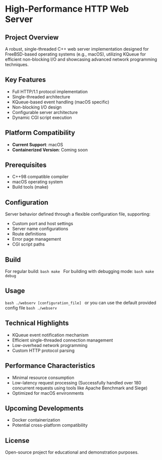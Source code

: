 # High-Performance HTTP Web Server

## Project Overview
A robust, single-threaded C++ web server implementation designed for FreeBSD-based operating systems (e.g., macOS), utilizing KQueue for efficient non-blocking I/O and showcasing advanced network programming techniques.

## Key Features
- Full HTTP/1.1 protocol implementation
- Single-threaded architecture
- KQueue-based event handling (macOS specific)
- Non-blocking I/O design
- Configurable server architecture
- Dynamic CGI script execution

## Platform Compatibility
- **Current Support**: macOS
- **Containerized Version**: Coming soon

## Prerequisites
- C++98 compatible compiler
- macOS operating system
- Build tools (make)

## Configuration
Server behavior defined through a flexible configuration file, supporting:
- Custom port and host settings
- Server name configurations
- Route definitions
- Error page management
- CGI script paths

## Build
For regular build: ```bash make ```
For building with debugging mode: ```bash make debug ```

## Usage
```bash ./webserv [configuration_file] ``` or you can use the default provided config file ```bash ./webserv ```

## Technical Highlights
- KQueue event notification mechanism
- Efficient single-threaded connection management
- Low-overhead network programming
- Custom HTTP protocol parsing

## Performance Characteristics
- Minimal resource consumption
- Low-latency request processing (Successfully handled over 180 concurrent requests using tools like Apache Benchmark and Siege)
- Optimized for macOS environments

## Upcoming Developments
- Docker containerization
- Potential cross-platform compatibility

## License
Open-source project for educational and demonstration purposes.
